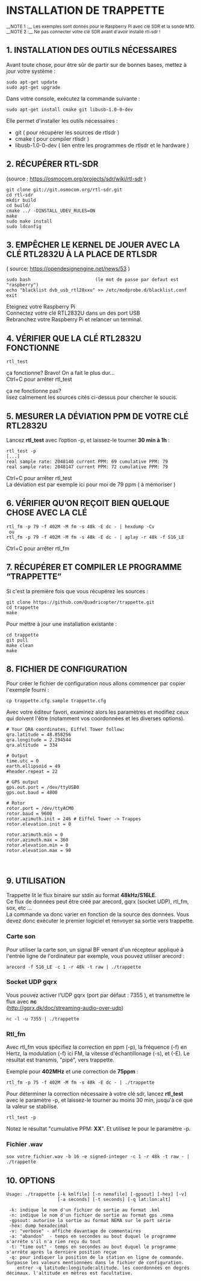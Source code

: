 # INSTALLATION DE TRAPPETTE  

<small>
__NOTE 1 :__ Les exemples sont donnés pour le Raspberry Pi avec clé SDR et la sonde M10.  
__NOTE 2 :__ Ne pas connecter votre clé SDR avant d'avoir installé rtl-sdr  ! 
</small>

## 1.	INSTALLATION DES OUTILS NÉCESSAIRES  

Avant toute chose, pour être sûr de partir sur de bonnes bases, mettez à jour votre système :  

	sudo apt-get update
	sudo apt-get upgrade  
	
Dans votre console, exécutez la commande suivante :  

	sudo apt-get install cmake git libusb-1.0-0-dev

Elle permet d'installer les outils nécessaires :   

* git ( pour récupérer les sources de rtlsdr )
* cmake ( pour compiler rtlsdr )
* libusb-1.0-0-dev ( lien entre les programmes de rtlsdr et le hardware )  


## 2.	RÉCUPÉRER RTL-SDR  

(source : https://osmocom.org/projects/sdr/wiki/rtl-sdr )

	git clone git://git.osmocom.org/rtl-sdr.git
	cd rtl-sdr
	mkdir build
	cd build/
	cmake ../ -DINSTALL_UDEV_RULES=ON
	make
	sudo make install
	sudo ldconfig
    
## 3.	EMPÊCHER LE KERNEL DE JOUER AVEC LA CLÉ RTL2832U À LA PLACE DE RTLSDR  

( source: https://opendesignengine.net/news/53 )  

	sudo bash                        (le mot de passe par defaut est "raspberry")  
	echo "blacklist dvb_usb_rtl28xxu" >> /etc/modprobe.d/blacklist.conf  
	exit

Eteignez votre Raspberry Pi  
Connectez votre clé RTL2832U dans un des port USB  
Rebranchez votre Raspberry Pi et relancer un terminal.  

## 4.	VÉRIFIER QUE LA CLÉ RTL2832U FONCTIONNE  
	rtl_test

ça fonctionne? Bravo! On a fait le plus dur…  
Ctrl+C pour arrêter rtl_test  

ça ne fonctionne pas?  
lisez calmement les sources cités ci-dessus pour chercher le soucis.

## 5.	MESURER LA DÉVIATION PPM DE VOTRE CLÉ RTL2832U  

Lancez **rtl_test** avec l’option -p, et laissez-le tourner **30 min à 1h** :  

	rtl_test -p
	[...]
	real sample rate: 2048140 current PPM: 69 cumulative PPM: 79
	real sample rate: 2048147 current PPM: 72 cumulative PPM: 79

	
Ctrl+C pour arrêter rtl_test  
La déviation est par exemple ici pour moi de 79 ppm ( à mémoriser )  

## 6.	VÉRIFIER QU’ON REÇOIT BIEN QUELQUE CHOSE AVEC LA CLÉ  
	rtl_fm -p 79 -f 402M -M fm -s 48k -E dc - | hexdump -Cv
	 ou 
	rtl_fm -p 79 -f 402M -M fm -s 48k -E dc - | aplay -r 48k -f S16_LE

Ctrl+C pour arrêter rtl_fm 

## 7.	RÉCUPÉRER ET COMPILER LE PROGRAMME “TRAPPETTE”  

Si c'est la première fois que vous récupérez les sources :  

	git clone https://github.com/Quadricopter/trappette.git
	cd trappette
	make

Pour mettre à jour une installation existante :  

	cd trappette
	git pull
	make clean
	make

## 8.	FICHIER DE CONFIGURATION  

Pour créer le fichier de configuration nous allons commencer par copier l'exemple fourni : 

	cp trappette.cfg.sample trappette.cfg

Avec votre éditeur favori, examinez alors les paramètres et modifiez ceux qui doivent l'être (notamment vos coordonnées et les diverses options).  


	# Your QRA coordinates, Eiffel Tower follow:
	qra.latitude = 48.858256
	qra.longitude = 2.294544
	qra.altitude  = 334
	
	# Output
	time.utc = 0
	earth.ellipsoid = 49
	#header.repeat = 22
	
	# GPS output
	gps.out.port = /dev/ttyUSB0
	gps.out.baud = 4800

	# Rotor
	rotor.port = /dev/ttyACM0
	rotor.baud = 9600
	rotor.azimuth.init = 246 # Eiffel Tower -> Trappes
	rotor.elevation.init = 0

	rotor.azimuth.min = 0
	rotor.azimuth.max = 360
	rotor.elevation.min = 0
	rotor.elevation.max = 90
 


## 9. UTILISATION

Trappette lit le flux binaire sur stdin au format **48kHz/S16LE**.  
Ce flux de données peut être créé par arecord, gqrx (socket UDP), rtl_fm, sox, etc ...  
La commande va donc varier en fonction de la source des données.
Vous devez donc exécuter le premier logiciel et renvoyer sa sortie vers trappette.

### Carte son
Pour utiliser la carte son, un signal BF venant d'un récepteur appliqué à l'entrée ligne de l'ordinateur par exemple, vous pouvez utiliser arecord :

	arecord -f S16_LE -c 1 -r 48k -t raw | ./trappette

### Socket UDP gqrx
Vous pouvez activer l'UDP gqrx (port par défaut : 7355 ), et transmettre le flux avec **nc**  
(http://gqrx.dk/doc/streaming-audio-over-udp)  
```
nc -l -u 7355 | ./trappette
```  

### Rtl_fm  

Avec rtl_fm vous spécifiez la correction en ppm (-p), la fréquence (-f) en Hertz, la modulation (-f) ici FM, la vitesse d'échantillonage (-s), et (-E).
Le résultat est transmis, "pipé", vers trappette.  

Exemple pour **402MHz** et une correction de **75ppm** :  

```
rtl_fm -p 75 -f 402M -M fm -s 48k -E dc - | ./trappette
```  

Pour déterminer la correction nécessaire à votre clé sdr, lancez **rtl_test** avec le paramètre -p, et laissez-le tourner au moins 30 min, jusqu'à ce que la valeur se stabilise.   

```
rtl_test -p
```  

Notez le résultat "cumulative PPM: **XX**".  Et utilisez le pour le paramètre -p.
  
  
### Fichier .wav  

```
sox votre_fichier.wav -b 16 -e signed-integer -c 1 -r 48k -t raw - | ./trappette
```
  
## 10. OPTIONS

```
Usage: ./trappette [-k kmlfile] [-n nemafile] [-gpsout] [-hex] [-v]  
                   [-a seconds] [-t seconds] [-q lat:lon:alt]  
		   
 -k: indique le nom d'un fichier de sortie au format .kml 
 -n: indique le nom d'un fichier de sortie au format gps .nema
 -gpsout: autorise la sortie au format NEMA sur le port série
 -hex: dump hexadecimal
 -v: "verbose" - affiche davantage de commentaires
 -a: "abandon"  - temps en secondes au bout duquel le programme s'arrête s'il n'a rien reçu du tout
 -t: "time out" - temps en secondes au bout duquel le programme s'arrête après la dernière position reçue
 -q: pour indiquer la position de la station en ligne de commande. Surpasse les valeurs mentionnées dans le fichier de configuration.
 	entrer -q latitude:longitude:altitude. les coordonnées en degrés décimaux. l'altitude en mètres est facultative.
```
